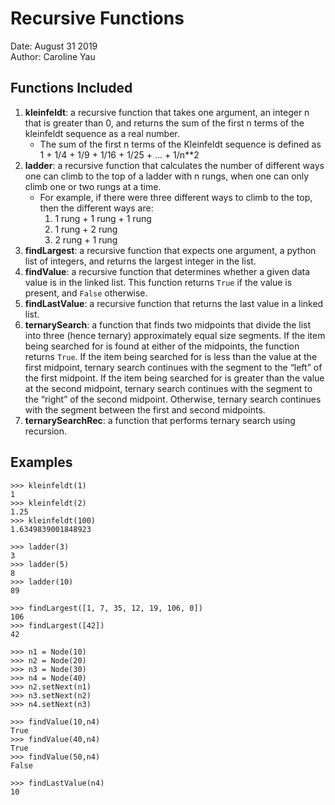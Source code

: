 # Recursive Functions
Date: August 31 2019</br>
Author: Caroline Yau</br>

## Functions Included
1. **kleinfeldt**: a recursive function that takes one argument, an integer n that is greater than 0, and returns the sum of the first n terms of the kleinfeldt sequence as a real number.
   - The sum of the first n terms of the Kleinfeldt sequence is defined as  
     1 + 1/4 + 1/9 + 1/16 + 1/25 + ... + 1/n**2  
2. **ladder**: a recursive function that calculates the number of different ways one can climb to the top of a ladder with n rungs, when one can only climb one or two rungs at a time. 
   - For example, if there were three different ways to climb to the top, then the different ways are:
     1. 1 rung + 1 rung + 1 rung
     2. 1 rung + 2 rung
     3. 2 rung + 1 rung  
3. **findLargest**: a recursive function that expects one argument, a python list of integers, and returns the largest integer in the list.  
4. **findValue**: a recursive function that determines whether a given data value is in the linked list. This function returns `True` if the value is present, and `False` otherwise.  
5. **findLastValue**: a recursive function that returns the last value in a linked list.  
6. **ternarySearch**: a function that finds two midpoints that divide the list into three (hence ternary) approximately equal size segments. If the item being searched for is found at either of the midpoints, the function returns `True`.  If the item being searched for is less than the value at the first midpoint, ternary search continues with the segment to the “left” of the first midpoint. If the item being searched for is greater than the value at the second midpoint, ternary search continues with the segment to the “right” of the second midpoint. Otherwise, ternary search continues with the segment between the first and second midpoints.  
7. **ternarySearchRec**: a function that performs ternary search using recursion.

## Examples
```
>>> kleinfeldt(1)
1
>>> kleinfeldt(2)
1.25
>>> kleinfeldt(100)
1.6349839001848923
```
```
>>> ladder(3)
3
>>> ladder(5)
8
>>> ladder(10)
89
```
```
>>> findLargest([1, 7, 35, 12, 19, 106, 0])
106
>>> findLargest([42])
42
```
```
>>> n1 = Node(10)
>>> n2 = Node(20)
>>> n3 = Node(30)
>>> n4 = Node(40)
>>> n2.setNext(n1)
>>> n3.setNext(n2)
>>> n4.setNext(n3)
```
```
>>> findValue(10,n4)
True
>>> findValue(40,n4)
True
>>> findValue(50,n4)
False
```
```
>>> findLastValue(n4)
10
```
